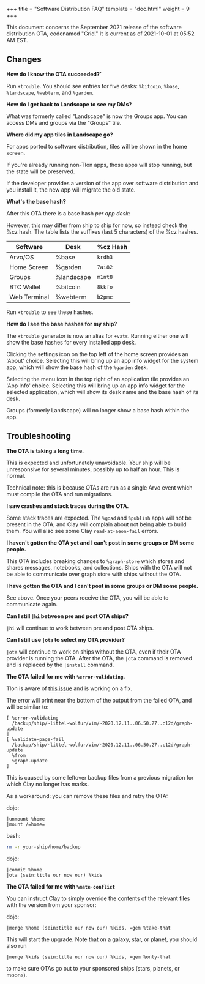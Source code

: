 +++
title = "Software Distribution FAQ"
template = "doc.html"
weight = 9
+++

This document concerns the September 2021 release of the software distribution OTA, codenamed "Grid." It is current as of 2021-10-01 at 05:52 AM EST.

## Changes

**How do I know the OTA succeeded?`**

Run `+trouble`.
You should see entries for five desks: `%bitcoin`, `%base`, `%landscape`, `%webterm`, and `%garden`.

**How do I get back to Landscape to see my DMs?**

What was formerly called "Landscape" is now the Groups app. You can access DMs and groups via the "Groups" tile.

**Where did my app tiles in Landscape go?**

For apps ported to software distribution, tiles will be shown in the home screen.

If you're already running non-Tlon apps, those apps will stop running, but the state will be preserved.

If the developer provides a version of the app over software distribution and you install it, the new app will migrate the old state.

**What's the base hash?**

After this OTA there is a base hash _per app desk_:

However, this may differ from ship to ship for now, so instead check the %cz hash.
The table lists the suffixes (last 5 characters) of the %cz hashes.

| Software     | Desk       | %cz Hash  |
| ------------ | ---------- | --------- |
| Arvo/OS      | %base      | `krdh3`   |
| Home Screen  | %garden    | `7ai82`   |
| Groups       | %landscape | `m1nt8`   |
| BTC Wallet   | %bitcoin   | `8kkfo`   |
| Web Terminal | %webterm   | `b2pme`   |



Run `+trouble` to see these hashes.

**How do I see the base hashes for my ship?**

The `+trouble` generator is now an alias for `+vats`.
Running either one will show the base hashes for every installed app desk.

Clicking the settings icon on the top left of the home screen provides an 'About' choice.
Selecting this will bring up an app info widget for the system app, which will show the base hash of the `%garden` desk.

Selecting the menu icon in the top right of an application tile provides an 'App Info' choice.
Selecting this will bring up an app info widget for the selected application, which will show its desk name and the base hash of its desk.

Groups (formerly Landscape) will no longer show a base hash within the app.

## Troubleshooting

**The OTA is taking a long time.**

This is expected and unfortunately unavoidable.
Your ship will be unresponsive for several minutes, possibly up to half an hour.
This is normal.

Technical note: this is because OTAs are run as a single Arvo event which must compile the OTA and run migrations.

**I saw crashes and stack traces during the OTA.**

Some stack traces are expected. The `%goad` and `%publish` apps will not be present in the OTA,
and Clay will complain about not being able to build them. You will also see some Clay `read-at-aeon-fail` errors.

**I haven't gotten the OTA yet and I can't post in some groups or DM some people.**

This OTA includes breaking changes to `%graph-store` which stores and shares messages, notebooks, and collections.
Ships with the OTA will not be able to communicate over graph store with ships without the OTA.

**I have gotten the OTA and I can't post in some groups or DM some people.**

See above. Once your peers receive the OTA, you will be able to communicate again.

**Can I still `|hi` between pre and post OTA ships?**

`|hi` will continue to work between pre and post OTA ships.

**Can I still use `|ota` to select my OTA provider?**

`|ota` will continue to work on ships without the OTA, even if their OTA provider is running the OTA.
After the OTA, the `|ota` command is removed and is replaced by the `|install` command.

**The OTA failed for me with `%error-validating`.**

Tlon is aware of [this issue](https://github.com/urbit/urbit/issues/5271) and is working on a fix.

The error will print near the bottom of the output from the failed OTA, and will be similar to:

```
[ %error-validating
  /backup/ship/~littel-wolfur/vim/~2020.12.11..06.50.27..c12d/graph-update
]
[ %validate-page-fail
  /backup/ship/~littel-wolfur/vim/~2020.12.11..06.50.27..c12d/graph-update
  %from
  %graph-update
]
```

This is caused by some leftover backup files from a previous migration for which Clay no longer has marks.

As a workaround: you can remove these files and retry the OTA:

dojo:

```
|unmount %home
|mount /=home=
```

bash:

```bash
rm -r your-ship/home/backup
```

dojo:

```
|commit %home
|ota (sein:title our now our) %kids
```

**The OTA failed for me with `%mate-conflict`**

You can instruct Clay to simply override the contents of the relevant files with the version from your sponsor:

dojo:

```
|merge %home (sein:title our now our) %kids, =gem %take-that
```

This will start the upgrade. Note that on a galaxy, star, or planet, you should also run

```
|merge %kids (sein:title our now our) %kids, =gem %only-that
```

to make sure OTAs go out to your sponsored ships (stars, planets, or moons).
